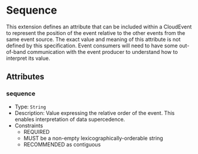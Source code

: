 # Sequence

This extension defines an attribute that can be included within a CloudEvent
to represent the position of the event relative to the other events
from the same event source. The exact value and meaning of this attribute
is not defined by this specification. Event consumers will need to
have some out-of-band communication with the event producer to understand
how to interpret its value.

## Attributes
### sequence
* Type: `String`
* Description: Value expressing the relative order of the event. This enables
  interpretation of data supercedence.
* Constraints
  * REQUIRED
  * MUST be a non-empty lexicographically-orderable string
  * RECOMMENDED as contiguous

